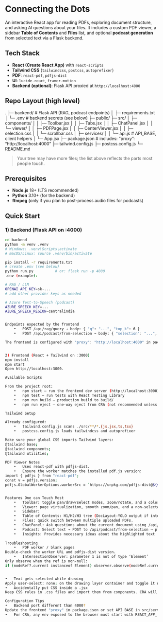 # Connecting the Dots

An interactive React app for reading PDFs, exploring document structure, and asking AI questions about your files. It includes a custom PDF viewer, a sidebar **Table of Contents** and **Files** list, and optional **podcast generation** from selected text via a Flask backend.

## Tech Stack

- **React (Create React App)** with `react-scripts`
- **Tailwind CSS** (`tailwindcss`, `postcss`, `autoprefixer`)
- **PDF**: `react-pdf`, `pdfjs-dist`
- **UI**: `lucide-react`, `framer-motion`
- **Backend (optional)**: Flask API proxied at `http://localhost:4000`

## Repo Layout (high level)
.
├─ backend/                     # Flask API (RAG, podcast endpoints)
│  ├─ requirements.txt
│  └─ .env                      # backend secrets (see below)
├─ public/
├─ src/
│  ├─ components/
│  │  ├─ Toolbar.jsx
│  │  ├─ Tabs.jsx
│  │  ├─ ChatPanel.jsx
│  │  └─ viewer/
│  │     ├─ PDFPage.jsx
│  │     ├─ CenterViewer.jsx
│  │     ├─ selection.css
│  │     └─ scrollbar.css
│  ├─ services/
│  │  └─ api.js                 # API_BASE, client helpers
│  └─ App.jsx
├─ package.json                 # includes: “proxy”: “http://localhost:4000”
├─ tailwind.config.js
├─ postcss.config.js
└─ README.md
> Your tree may have more files; the list above reflects the parts most people touch.

## Prerequisites

- **Node.js** 18+ (LTS recommended)
- **Python** 3.10+ (for the backend)
- **ffmpeg** (only if you plan to post-process audio files for podcasts)

## Quick Start

### 1) Backend (Flask API on :4000)

```bash
cd backend
python -m venv .venv
# Windows: .venv\Scripts\activate
# macOS/Linux: source .venv/bin/activate

pip install -r requirements.txt
# create .env (see below)
python run.py          # or: flask run -p 4000
.env (example):

# RAG / LLM
OPENAI_API_KEY=sk-...
# add other provider keys as needed

# Azure Text-to-Speech (podcast)
AZURE_SPEECH_KEY=...
AZURE_SPEECH_REGION=centralindia


Endpoints expected by the frontend
	•	POST /api/rag/query → body: { "q": "...", "top_k": 6 }
	•	POST /api/podcast/from-selection → body: { "selection": "...", "top_k": 5, "minutes": 2.5, "voiceA": "en-IN-NeerjaNeural", "voiceB": "en-IN-PrabhatNeural", "rate": "-2%", "pitch": "0st" }

The frontend is configured with "proxy": "http://localhost:4000" in package.json, so /api/* calls are forwarded automatically in development.


2) Frontend (React + Tailwind on :3000)
npm install
npm start
Open http://localhost:3000.

Available Scripts

From the project root:
	•	npm start – run the frontend dev server (http://localhost:3000)
	•	npm test – run tests with React Testing Library
	•	npm run build – production build to build/
	•	npm run eject – one-way eject from CRA (not recommended unless needed)

Tailwind Setup

Already configured:
	•	tailwind.config.js scans ./src/**/*.{js,jsx,ts,tsx}
	•	postcss.config.js loads tailwindcss and autoprefixer

Make sure your global CSS imports Tailwind layers:
@tailwind base;
@tailwind components;
@tailwind utilities;

PDF Viewer Notes
	•	Uses react-pdf with pdfjs-dist.
	•	Ensure the worker matches the installed pdf.js version:
import { pdfjs } from "react-pdf";
const v = pdfjs.version;
pdfjs.GlobalWorkerOptions.workerSrc = `https://unpkg.com/pdfjs-dist@${v}/build/pdf.worker.min.mjs`;


Features One can Touch Most
	•	Toolbar: toggle pan/draw/select modes, zoom/rotate, and a color palette for pencil/highlighter.
	•	Viewer: page virtualization, smooth zoom/pan, and a non-selectable drawing layer while the pencil is active.
	•	Sidebar:
	•	Table of Contents: H1/H2/H3 tree (DocLayout-YOLO output if integrated).
	•	Files: quick switch between multiple uploaded PDFs.
	•	ChatPanel: Ask questions about the current document using /api/rag/query.
	•	Podcast: Select text → POST to /api/podcast/from-selection → play/download.
    •   Insights: Provides necessary ideas about the highlighted text
    
Troubleshooting
	•	PDF worker / blank pages
Double-check the worker URL and pdfjs-dist version.
	•	IntersectionObserver: parameter 1 is not of type ‘Element’
Only observe when the ref is non-null:
if (nodeRef?.current instanceof Element) observer.observe(nodeRef.current);


•	Text gets selected while drawing
Apply user-select: none; on the drawing layer container and toggle it when draw mode is active (e.g., by adding/removing a class on <body>).
•	Accidentally put CSS inside a .jsx
Keep CSS rules in .css files and import them from components. CRA will throw parser errors if CSS appears in JS/JSX.

Configuration Tips
•	Backend port different than 4000?
Update the frontend "proxy" in package.json or set API_BASE in src/services/api.js.
•	For CRA, any env exposed to the browser must start with REACT_APP_.